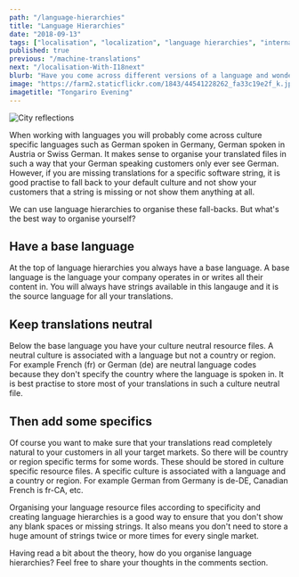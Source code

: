 ```yaml
---
path: "/language-hierarchies"
title: "Language Hierarchies"
date: "2018-09-13"
tags: ["localisation", "localization", "language hierarchies", "internationalization", "translation", "regional", "cultures", "hierarchy"]
published: true
previous: "/machine-translations"
next: "/localisation-With-I18next"
blurb: "Have you come across different versions of a language and wondered how to incorporate these versions into your software with a minimum amount of effort?"
image: "https://farm2.staticflickr.com/1843/44541228262_fa33c19e2f_k.jpg"
imagetitle: "Tongariro Evening"
---
```


![City reflections](https://farm2.staticflickr.com/1843/44541228262_fa33c19e2f_k.jpg)


When working with languages you will probably come across culture specific languages such as German spoken in Germany, German spoken in Austria or Swiss German. It makes sense to organise your translated files in such a way that your German speaking customers only ever see German. However, if you are missing translations for a specific software string, it is good practise to fall back to your default culture and not show your customers that a string is missing or not show them anything at all.

We can use language hierarchies to organise these fall-backs. But what's the best way to organise yourself?

## Have a base language

At the top of language hierarchies you always have a base language. A base language is the language your company operates in or writes all their content in. You will always have strings available in this langauge and it is the source language for all your translations.

## Keep translations neutral

Below the base language you have your culture neutral resource files. A neutral culture is associated with a language but not a country or region. For example French (fr) or German (de) are neutral language codes because they don't specify the country where the language is spoken in. It is best practise to store most of your translations in such a culture neutral file.

## Then add some specifics

Of course you want to make sure that your translations read completely natural to your customers in all your target markets. So there will be country or region specific terms for some words. These should be stored in culture specific resource files. A specific culture is associated with a language and a country or region. For example German from Germany is de-DE, Canadian French is fr-CA, etc.

Organising your language resource files according to specificity and creating language hierarchies is a good way to ensure that you don't show any blank spaces or missing strings. It also means you don't need to store a huge amount of strings twice or more times for every single market.

Having read a bit about the theory, how do you organise language hierarchies? Feel free to share your thoughts in the comments section.
